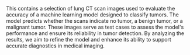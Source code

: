 This contains a selection of lung CT scan images used to evaluate the accuracy of a machine learning model designed to classify tumors. The model predicts whether the scans indicate no tumor, a benign tumor, or a malignant tumor. These images serve as test cases to assess the model's performance and ensure its reliability in tumor detection. By analyzing the results, we aim to refine the model and enhance its ability to support accurate diagnostics in medical imaging.
